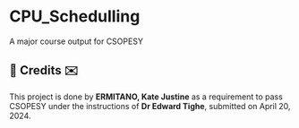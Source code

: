 # CPU_Schedulling
A major course output for CSOPESY

<h2>💌 Credits ✉️</h2>
This project is done by <b>ERMITANO, Kate Justine</b> as a requirement to pass CSOPESY under the instructions of <b>Dr Edward Tighe</b>, submitted on April 20, 2024.
